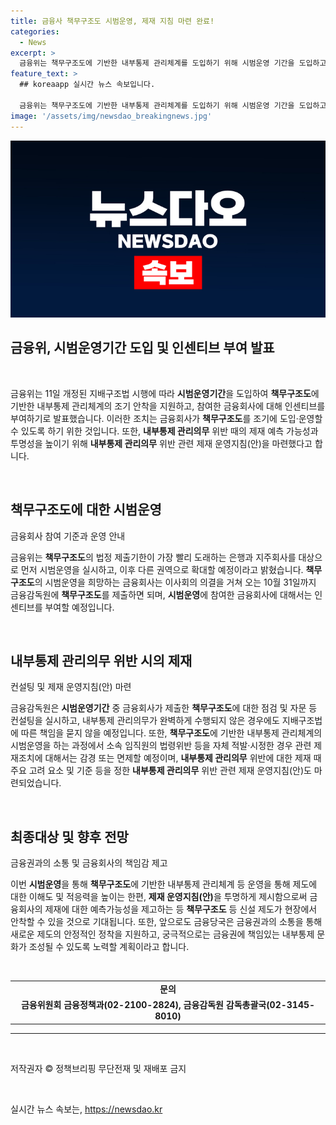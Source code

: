 ```yaml
---
title: 금융사 책무구조도 시범운영, 제재 지침 마련 완료!
categories:
  - News
excerpt: >
  금융위는 책무구조도에 기반한 내부통제 관리체계를 도입하기 위해 시범운영 기간을 도입하고, 이에 참여하는 금융회사에 대해 감독당국이 컨설팅을 제공하고 제재를 부여하지 않는 인센티브를 부여할 예정입니다. 이를 통해 새로 도입되는 제도의 조기 안착을 지원하고, 제재 운영지침도 마련되어 있어 금융회사의 예측 가능성과 제재에 대한 투명성을 높일 것으로 예상됩니다.
feature_text: >
  ## koreaapp 실시간 뉴스 속보입니다.

  금융위는 책무구조도에 기반한 내부통제 관리체계를 도입하기 위해 시범운영 기간을 도입하고, 이에 참여하는 금융회사에 대해 감독당국이 컨설팅을 제공하고 제재를 부여하지 않는 인센티브를 부여할 예정입니다. 이를 통해 새로 도입되는 제도의 조기 안착을 지원하고, 제재 운영지침도 마련되어 있어 금융회사의 예측 가능성과 제재에 대한 투명성을 높일 것으로 예상됩니다.
image: '/assets/img/newsdao_breakingnews.jpg'
---
```


<p><img src="/assets/img/newsdao_breakingnews.jpg" alt="koreaapp 속보" /></p>

<h2 data-ke-size="size26">금융위, 시범운영기간 도입 및 인센티브 부여 발표</h2>

<p data-ke-size="size16">&nbsp;</p>

<p>금융위는 11일 개정된 지배구조법 시행에 따라 <b>시범운영기간</b>을 도입하여 <b>책무구조도</b>에 기반한 내부통제 관리체계의 조기 안착을 지원하고, 참여한 금융회사에 대해 인센티브를 부여하기로 발표했습니다. 이러한 조치는 금융회사가 <b>책무구조도</b>를 조기에 도입·운영할 수 있도록 하기 위한 것입니다. 또한, <b>내부통제 관리의무</b> 위반 때의 제재 예측 가능성과 투명성을 높이기 위해 <b>내부통제 관리의무</b> 위반 관련 제재 운영지침(안)을 마련했다고 합니다.</p>

<p data-ke-size="size16">&nbsp;</p>

<h2 data-ke-size="size26">책무구조도에 대한 시범운영</h2>

<p data-ke-size="size16">금융회사 참여 기준과 운영 안내</p>

<p>금융위는 <b>책무구조도</b>의 법정 제출기한이 가장 빨리 도래하는 은행과 지주회사를 대상으로 먼저 시범운영을 실시하고, 이후 다른 권역으로 확대할 예정이라고 밝혔습니다. <b>책무구조도</b>의 시범운영을 희망하는 금융회사는 이사회의 의결을 거쳐 오는 10월 31일까지 금융감독원에 <b>책무구조도</b>를 제출하면 되며, <b>시범운영</b>에 참여한 금융회사에 대해서는 인센티브를 부여할 예정입니다.</p>

<p data-ke-size="size16">&nbsp;</p>

<h2 data-ke-size="size26">내부통제 관리의무 위반 시의 제재</h2>

<p data-ke-size="size16">컨설팅 및 제재 운영지침(안) 마련</p>

<p>금융감독원은 <b>시범운영기간</b> 중 금융회사가 제출한 <b>책무구조도</b>에 대한 점검 및 자문 등 컨설팅을 실시하고, 내부통제 관리의무가 완벽하게 수행되지 않은 경우에도 지배구조법에 따른 책임을 묻지 않을 예정입니다. 또한, <b>책무구조도</b>에 기반한 내부통제 관리체계의 시범운영을 하는 과정에서 소속 임직원의 법령위반 등을 자체 적발·시정한 경우 관련 제재조치에 대해서는 감경 또는 면제할 예정이며, <b>내부통제 관리의무</b> 위반에 대한 제재 때 주요 고려 요소 및 기준 등을 정한 <b>내부통제 관리의무</b> 위반 관련 제재 운영지침(안)도 마련되었습니다.</p>

<p data-ke-size="size16">&nbsp;</p>

<h2 data-ke-size="size26">최종대상 및 향후 전망</h2>

<p data-ke-size="size16">금융권과의 소통 및 금융회사의 책임감 제고</p>

<p>이번 <b>시범운영</b>을 통해 <b>책무구조도</b>에 기반한 내부통제 관리체계 등 운영을 통해 제도에 대한 이해도 및 적응력을 높이는 한편, <b>제재 운영지침(안)</b>을 투명하게 제시함으로써 금융회사의 제재에 대한 예측가능성을 제고하는 등 <b>책무구조도</b> 등 신설 제도가 현장에서 안착할 수 있을 것으로 기대됩니다. 또한, 앞으로도 금융당국은 금융권과의 소통을 통해 새로운 제도의 안정적인 정착을 지원하고, 궁극적으로는 금융권에 책임있는 내부통제 문화가 조성될 수 있도록 노력할 계획이라고 합니다.</p>

<p data-ke-size="size16">&nbsp;</p>

<p data-ke-size="size16"></p>

<table>
<tbody>
<tr>
<td style="text-align: center; height: 17px;"><b>문의</b></td>
</tr>
<tr>
<td style="text-align: center; height: 17px;"><b>금융위원회 금융정책과(02-2100-2824), 금융감독원 감독총괄국(02-3145-8010)</b></td>
</tr>
</tbody>
</table>

<p data-ke-size="size16"></p>

<hr>

<p data-ke-size="size16">&nbsp;</p>

<p>저작권자 © 정책브리핑 무단전재 및 재배포 금지</p>

<p data-ke-size="size16">&nbsp;</p>
실시간 뉴스 속보는, <a href="https://newsdao.kr" rel="dofollow">https://newsdao.kr</a>


